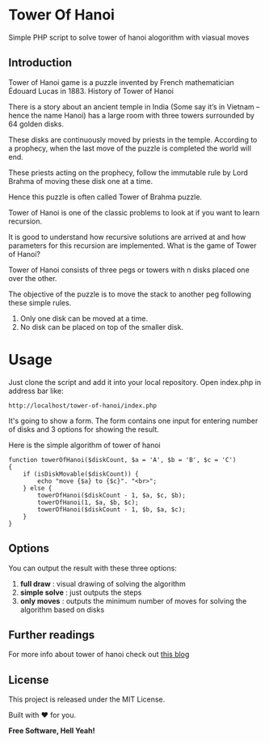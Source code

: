 # Tower Of Hanoi
Simple PHP script to solve tower of hanoi alogorithm with viasual moves

## Introduction

Tower of Hanoi game is a puzzle invented by French mathematician Édouard Lucas in 1883.
History of Tower of Hanoi

There is a story about an ancient temple in India (Some say it’s in Vietnam – hence the name Hanoi) has a large room with three towers surrounded by 64 golden disks.

These disks are continuously moved by priests in the temple. According to a prophecy, when the last move of the puzzle is completed the world will end.

These priests acting on the prophecy, follow the immutable rule by Lord Brahma of moving these disk one at a time.

Hence this puzzle is often called Tower of Brahma puzzle.

Tower of Hanoi is one of the classic problems to look at if you want to learn recursion.

It is good to understand how recursive solutions are arrived at and how parameters for this recursion are implemented.
What is the game of Tower of Hanoi?

Tower of Hanoi consists of three pegs or towers with n disks placed one over the other.

The objective of the puzzle is to move the stack to another peg following these simple rules.

1) Only one disk can be moved at a time.
2) No disk can be placed on top of the smaller disk.

# Usage
Just clone the script and add it into your local repository. Open index.php in address bar like:
```
http://localhost/tower-of-hanoi/index.php
```

It's going to show a form.
The form contains one input for entering number of disks and 3 options for showing the result.

Here is the simple algorithm of tower of hanoi
```
function towerOfHanoi($diskCount, $a = 'A', $b = 'B', $c = 'C')
{
    if (isDiskMovable($diskCount)) {
        echo "move {$a} to {$c}". "<br>";
    } else {
        towerOfHanoi($diskCount - 1, $a, $c, $b);
        towerOfHanoi(1, $a, $b, $c);
        towerOfHanoi($diskCount - 1, $b, $a, $c);
    }
}

```

## Options
You can output the result with these three options:

1) **full draw** : visual drawing of solving the algorithm
2) **simple solve** : just outputs the steps
3) **only moves** : outputs the minimum number of moves for solving the algorithm based on disks

## Further readings

For more info about tower of hanoi check out [this blog][df1]

## License

This project is released under the MIT License.

Built with ❤ for you.

**Free Software, Hell Yeah!**


   [df1]: https://www.hackerearth.com/blog/developers/tower-hanoi-recursion-game-algorithm-explained/
   
   